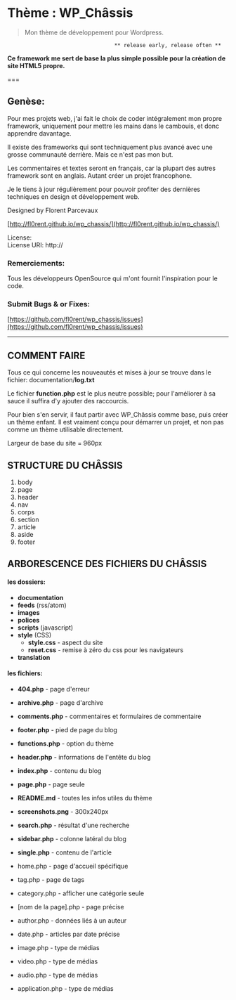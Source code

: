 # Thème : WP_Châssis
> Mon thème de développement pour Wordpress.

			                		  ** release early, release often **

**Ce framework me sert de base la plus simple possible pour la 
création de site HTML5 propre.**

===

## Genèse:

Pour mes projets web, j'ai fait le choix de coder intégralement 
mon propre framework, uniquement pour mettre les mains dans le 
cambouis, et donc apprendre davantage.

Il existe des frameworks qui sont techniquement plus avancé avec
une grosse communauté derrière. Mais ce n'est pas mon but. 

Les commentaires et textes seront en français, car la plupart des autres framework sont en anglais. 
Autant créer un projet francophone.

Je le tiens à jour régulièrement pour pouvoir profiter des 
dernières techniques en design et développement web.


Designed by Florent Parcevaux

[http://fl0rent.github.io/wp_chassis/](http://fl0rent.github.io/wp_chassis/)

License:  
License URI: http://

### Remerciements:

Tous les développeurs OpenSource qui m'ont fournit l'inspiration 
pour le code.


### Submit Bugs & or Fixes:

[https://github.com/fl0rent/wp_chassis/issues](https://github.com/fl0rent/wp_chassis/issues)


----------------------------------------------------------------------------------------------------

## COMMENT FAIRE

Tous ce qui concerne les nouveautés et mises à jour se trouve dans 
le fichier: documentation/**log.txt**

Le fichier **function.php** est le plus neutre possible; pour 
l'améliorer à sa sauce il suffira d'y ajouter des raccourcis.

Pour bien s'en servir, il faut partir avec WP_Châssis comme base, puis créer un thème enfant. 
Il est vraiment conçu pour démarrer un projet, et non pas comme un thème utilisable directement.

Largeur de base du site = 960px


## STRUCTURE DU CHÂSSIS	

1. body
2. page
3. header
4. nav
5. corps
6. section
7. article
8. aside
9. footer


## ARBORESCENCE DES FICHIERS DU CHÂSSIS	

#### les dossiers:

- **documentation**
- **feeds** (rss/atom)
- **images**
- **polices**
- **scripts** (javascript)
- **style** (CSS)
	- **style.css** - aspect du site
	- **reset.css** - remise à zéro du css pour les navigateurs
- **translation**

#### les fichiers:

- **404.php** - page d'erreur
- **archive.php** - page d'archive
- **comments.php** - commentaires et formulaires de commentaire
- **footer.php** - pied de page du blog
- **functions.php** - option du thème
- **header.php** - informations de l'entête du blog
- **index.php** - contenu du blog
- **page.php** - page seule
- **README.md** - toutes les infos utiles du thème
- **screenshots.png** - 300x240px
- **search.php** - résultat d'une recherche
- **sidebar.php** - colonne latéral du blog
- **single.php** - contenu de l'article


- home.php - page d'accueil spécifique
- tag.php - page de tags
- category.php - afficher une catégorie seule
- [nom de la page].php - page précise
- author.php - données liés à un auteur
- date.php - articles par date précise
- image.php - type de médias
- video.php - type de médias
- audio.php - type de médias
- application.php - type de médias







